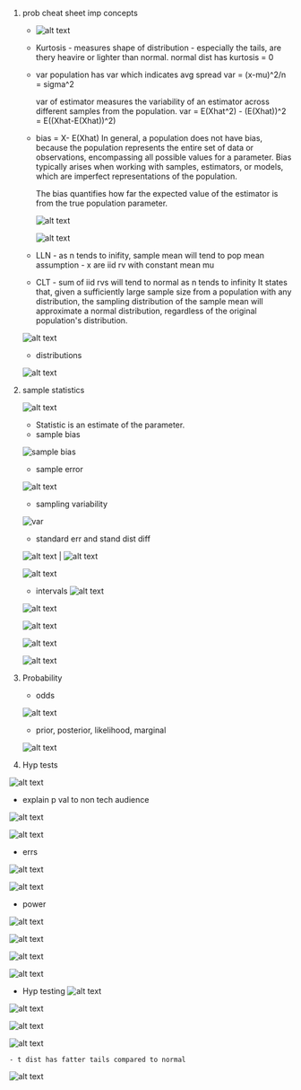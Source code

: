 1. prob cheat sheet
    imp concepts

    - ![alt text](image.png)

    - Kurtosis - measures shape of distribution - especially the tails, are thery heavire or lighter than normal. normal dist has kurtosis = 0

    - var 
        population has var which indicates avg spread
        var = (x-mu)^2/n = sigma^2

        var of estimator measures the variability of an estimator across different samples from the population.
        var = E(Xhat^2) - (E(Xhat))^2 = E((Xhat-E(Xhat))^2) 

        
    - bias = X- E(Xhat)
        In general, a population does not have bias, because the population represents the entire set of data or observations, encompassing all possible values for a parameter. Bias typically arises when working with samples, estimators, or models, which are imperfect representations of the population.

        The bias quantifies how far the expected value of the estimator is from the true population parameter.

        ![alt text](image-27.png)

        ![alt text](image-28.png)

    - LLN - as n tends to inifity, sample mean will tend to pop mean
    assumption - x are iid rv with constant mean mu

    - CLT - sum of iid rvs will tend to normal as n tends to infinity
    It states that, given a sufficiently large sample size from a population with any distribution, the sampling distribution of the sample mean will approximate a normal distribution, regardless of the original population's distribution.

    ![alt text](image-10.png)

    - distributions

    ![alt text](image-11.png)

2. sample statistics

    ![alt text](image-7.png)

    - Statistic is an estimate of the parameter.
    - sample bias

    ![sample bias](image-8.png)

    - sample error

    ![alt text](image-6.png)

    - sampling variability

    ![var](image-9.png)

    - standard err and stand dist diff

    ![alt text](image-14.png) | ![alt text](image-17.png)

    ![alt text](image-16.png)

    - intervals
    ![alt text](image-19.png)

    ![alt text](image-26.png)

    ![alt text](image-21.png)

    ![alt text](image-22.png)

    ![alt text](image-25.png)

3. Probability

    - odds

    ![alt text](image-12.png)

    - prior, posterior, likelihood, marginal

    ![alt text](image-13.png)

4. Hyp tests

![alt text](image-29.png)

- explain p val to non tech audience

![alt text](image-30.png)

![alt text](image-31.png)

- errs

![alt text](image-32.png)

![alt text](image-33.png)

- power


![alt text](image-34.png)

![alt text](image-36.png)

![alt text](image-37.png)

![alt text](image-35.png)


- Hyp testing
![alt text](image-38.png)

![alt text](image-39.png)

![alt text](image-40.png)

![alt text](image-41.png)

    - t dist has fatter tails compared to normal

![alt text](image-42.png)





